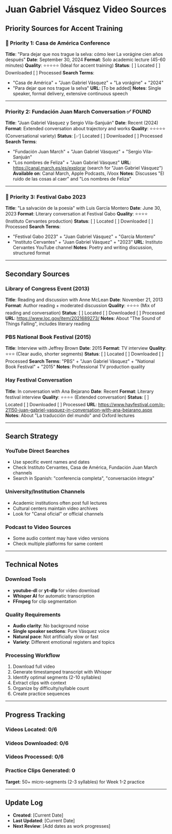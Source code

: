# Juan Gabriel Vásquez Video Sources

## Priority Sources for Accent Training

### **🎯 Priority 1: Casa de América Conference**
**Title**: "Para dejar que nos trague la selva: cómo leer La vorágine cien años después"
**Date**: September 30, 2024
**Format**: Solo academic lecture (45-60 minutes)
**Quality**: ⭐⭐⭐⭐⭐ (Ideal for accent training)
**Status**: [ ] Located [ ] Downloaded [ ] Processed
**Search Terms**: 
- "Casa de América" + "Juan Gabriel Vásquez" + "La vorágine" + "2024"
- "Para dejar que nos trague la selva"
**URL**: [To be added]
**Notes**: Single speaker, formal delivery, extensive continuous speech

---

### **Priority 2: Fundación Juan March Conversation** ✅ FOUND
**Title**: "Juan Gabriel Vásquez y Sergio Vila-Sanjuán"
**Date**: Recent (2024)
**Format**: Extended conversation about trajectory and works
**Quality**: ⭐⭐⭐⭐⭐ (Conversational variety)
**Status**: [✅] Located [ ] Downloaded [ ] Processed
**Search Terms**:
- "Fundación Juan March" + "Juan Gabriel Vásquez" + "Sergio Vila-Sanjuán"
- "Los nombres de Feliza" + "Juan Gabriel Vásquez"
**URL**: https://canal.march.es/es/explorar (search for "Juan Gabriel Vásquez")
**Available on**: Canal March, Apple Podcasts, iVoox
**Notes**: Discusses "El ruido de las cosas al caer" and "Los nombres de Feliza"

---

### **🎯 Priority 3: Festival Gabo 2023**
**Title**: "La salvación de la poesía" with Luis García Montero
**Date**: June 30, 2023
**Format**: Literary conversation at Festival Gabo
**Quality**: ⭐⭐⭐⭐ (Instituto Cervantes production)
**Status**: [ ] Located [ ] Downloaded [ ] Processed
**Search Terms**:
- "Festival Gabo 2023" + "Juan Gabriel Vásquez" + "García Montero"
- "Instituto Cervantes" + "Juan Gabriel Vásquez" + "2023"
**URL**: Instituto Cervantes YouTube channel
**Notes**: Poetry and writing discussion, structured format

---

## Secondary Sources

### **Library of Congress Event (2013)**
**Title**: Reading and discussion with Anne McLean
**Date**: November 21, 2013
**Format**: Author reading + moderated discussion
**Quality**: ⭐⭐⭐⭐ (Mix of reading and conversation)
**Status**: [ ] Located [ ] Downloaded [ ] Processed
**URL**: https://www.loc.gov/item/2021689273/
**Notes**: About "The Sound of Things Falling", includes literary reading

### **PBS National Book Festival (2015)**
**Title**: Interview with Jeffrey Brown
**Date**: 2015
**Format**: TV interview
**Quality**: ⭐⭐⭐ (Clear audio, shorter segments)
**Status**: [ ] Located [ ] Downloaded [ ] Processed
**Search Terms**: "PBS" + "Juan Gabriel Vásquez" + "National Book Festival" + "2015"
**Notes**: Professional TV production quality

### **Hay Festival Conversation**
**Title**: In conversation with Ana Bejarano
**Date**: Recent
**Format**: Literary festival interview
**Quality**: ⭐⭐⭐⭐ (Extended conversation)
**Status**: [ ] Located [ ] Downloaded [ ] Processed
**URL**: https://www.hayfestival.com/p-21150-juan-gabriel-vasquez-in-conversation-with-ana-bejarano.aspx
**Notes**: About "La traducción del mundo" and Oxford lectures

---

## Search Strategy

### **YouTube Direct Searches**
- Use specific event names and dates
- Check Instituto Cervantes, Casa de América, Fundación Juan March channels
- Search in Spanish: "conferencia completa", "conversación íntegra"

### **University/Institution Channels**
- Academic institutions often post full lectures
- Cultural centers maintain video archives
- Look for "Canal oficial" or official channels

### **Podcast to Video Sources**
- Some audio content may have video versions
- Check multiple platforms for same content

---

## Technical Notes

### **Download Tools**
- **youtube-dl** or **yt-dlp** for video download
- **Whisper AI** for automatic transcription
- **FFmpeg** for clip segmentation

### **Quality Requirements**
- **Audio clarity**: No background noise
- **Single speaker sections**: Pure Vásquez voice
- **Natural pace**: Not artificially slow or fast
- **Variety**: Different emotional registers and topics

### **Processing Workflow**
1. Download full video
2. Generate timestamped transcript with Whisper
3. Identify optimal segments (2-10 syllables)
4. Extract clips with context
5. Organize by difficulty/syllable count
6. Create practice sequences

---

## Progress Tracking

### **Videos Located**: 0/6
### **Videos Downloaded**: 0/6  
### **Videos Processed**: 0/6
### **Practice Clips Generated**: 0

**Target**: 50+ micro-segments (2-3 syllables) for Week 1-2 practice

---

## Update Log
- **Created**: [Current Date]
- **Last Updated**: [Current Date]
- **Next Review**: [Add dates as work progresses]
